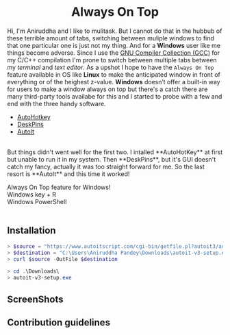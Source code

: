 # <div align="center">Always On Top</div>

Hi, I'm Aniruddha and I like to mulitask. But I cannot do that in the hubbub of these terrible amount of tabs, switching between muliple windows to find that one particular one is just not my thing. And for a **Windows** user like me things become adverse. Since I use the <a href="https://gcc.gnu.org/">GNU Compiler Collection (GCC)<a/> for my C/C++ compilation I'm prone to switch between multiple tabs between my _terminal_ and _text editor_. As a upshot I hope to have the `Always On Top` feature available in OS like **Linux** to make the anticipated window in front of everything or of the heighest z-value. **Windows** doesn’t offer a built-in way for users to make a window always on top but there's a catch there are many third-party tools availabe for this and I started to probe with a few and end with the three handy software.
<br/>
- [AutoHotkey](https://autohotkey.com/)
- [DeskPins](https://efotinis.neocities.org/deskpins/)
- [AutoIt](https://www.autoitscript.com/site/autoit/)
<br/>
But things didn't went well for the first two. I intalled **AutoHotKey** at first but unable to run it in my system. Then **DeskPins**, but it's GUI doesn't catch my fancy, actually it was too straight forward for me. So the last resort is **AutoIt** and this time it worked!

Always On Top feature for Windows!<br/>
Windows key + R<br/>
Windows PowerShell<br/>
<br/>



## Installation

```powershell
> $source = "https://www.autoitscript.com/cgi-bin/getfile.pl?autoit3/autoit-v3-setup.exe"
> $destination = "C:\Users\Aniruddha Pandey\Downloads\autoit-v3-setup.exe"
> curl $source -OutFile $destination
```

```powershell
> cd .\Downloads\
> autoit-v3-setup.exe
```

## ScreenShots

## Contribution guidelines
